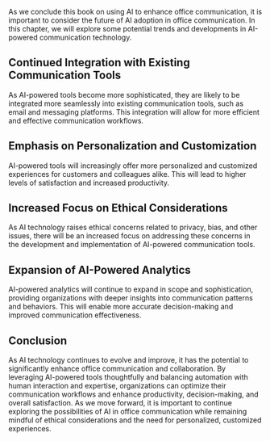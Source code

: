 

As we conclude this book on using AI to enhance office communication, it is important to consider the future of AI adoption in office communication. In this chapter, we will explore some potential trends and developments in AI-powered communication technology.

Continued Integration with Existing Communication Tools
-------------------------------------------------------

As AI-powered tools become more sophisticated, they are likely to be integrated more seamlessly into existing communication tools, such as email and messaging platforms. This integration will allow for more efficient and effective communication workflows.

Emphasis on Personalization and Customization
---------------------------------------------

AI-powered tools will increasingly offer more personalized and customized experiences for customers and colleagues alike. This will lead to higher levels of satisfaction and increased productivity.

Increased Focus on Ethical Considerations
-----------------------------------------

As AI technology raises ethical concerns related to privacy, bias, and other issues, there will be an increased focus on addressing these concerns in the development and implementation of AI-powered communication tools.

Expansion of AI-Powered Analytics
---------------------------------

AI-powered analytics will continue to expand in scope and sophistication, providing organizations with deeper insights into communication patterns and behaviors. This will enable more accurate decision-making and improved communication effectiveness.

Conclusion
----------

As AI technology continues to evolve and improve, it has the potential to significantly enhance office communication and collaboration. By leveraging AI-powered tools thoughtfully and balancing automation with human interaction and expertise, organizations can optimize their communication workflows and enhance productivity, decision-making, and overall satisfaction. As we move forward, it is important to continue exploring the possibilities of AI in office communication while remaining mindful of ethical considerations and the need for personalized, customized experiences.
